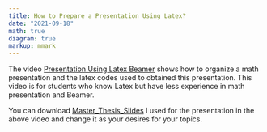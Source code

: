 ```yaml
---
title: How to Prepare a Presentation Using Latex?
date: "2021-09-18"
math: true
diagram: true
markup: mmark
---
```


The video <a href="https://www.awesomescreenshot.com/video/9069678?key=ce8d81fbf50448ec951dffc94666c42a" target="_blank"> Presentation Using Latex Beamer</a> shows how to organize a math presentation and the latex codes used to obtained this presentation. This video is for students who know Latex but have less experience in math presentation and Beamer.

You can download <a href="https://t.me/+TOL8IGSD5U5hZTFh" target="_blank"> Master_Thesis_Slides</a> I used for the presentation in the above video and change it as your desires for your topics.



